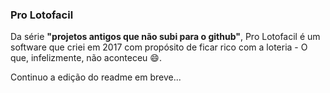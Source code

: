 
### Pro Lotofacil

Da série **"projetos antigos que não subi para o github"**, Pro Lotofacil é um software que criei em 2017 com propósito de ficar rico com a loteria - O que, infelizmente, não aconteceu 😄.

Continuo a edição do readme em breve...
